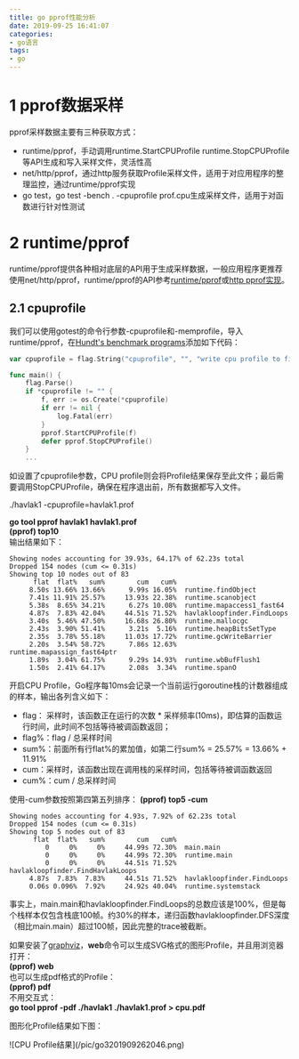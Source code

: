 ```yaml
---
title: go pprof性能分析
date: 2019-09-25 16:41:07
categories:
- go语言
tags:
- go
---
```


# 1 pprof数据采样
pprof采样数据主要有三种获取方式：  
* runtime/pprof，手动调用runtime.StartCPUProfile runtime.StopCPUProfile等API生成和写入采样文件，灵活性高
* net/http/pprof，通过http服务获取Profile采样文件，适用于对应用程序的整理监控，通过runtime/pprof实现
* go test，go test -bench . -cpuprofile prof.cpu生成采样文件，适用于对函数进行针对性测试

# 2 runtime/pprof
runtime/pprof提供各种相对底层的API用于生成采样数据，一般应用程序更推荐使用net/http/pprof，runtime/pprof的API参考[runtime/pprof](https://golang.org/pkg/runtime/pprof/)或[http pprof实现](https://github.com/golang/go/blob/release-branch.go1.9/src/net/http/pprof/pprof.go)。  

## 2.1 cpuprofile
我们可以使用gotest的命令行参数-cpuprofile和-memprofile，导入runtime/pprof，在[Hundt's benchmark programs](https://github.com/hundt98847/multi-language-bench)添加如下代码：  
```go
var cpuprofile = flag.String("cpuprofile", "", "write cpu profile to file")

func main() {
    flag.Parse()
    if *cpuprofile != "" {
        f, err := os.Create(*cpuprofile)
        if err != nil {
            log.Fatal(err)
        }   
        pprof.StartCPUProfile(f)
        defer pprof.StopCPUProfile()
    }
    ...
```
如设置了cpuprofile参数，CPU profile则会将Profile结果保存至此文件；最后需要调用StopCPUProfile，确保在程序退出前，所有数据都写入文件。  

./havlak1 -cpuprofile=havlak1.prof  

**go tool pprof havlak1 havlak1.prof**  
**(pprof) top10**  
输出结果如下：  
```
Showing nodes accounting for 39.93s, 64.17% of 62.23s total
Dropped 154 nodes (cum <= 0.31s)
Showing top 10 nodes out of 83
      flat  flat%   sum%        cum   cum%
     8.50s 13.66% 13.66%      9.99s 16.05%  runtime.findObject
     7.41s 11.91% 25.57%     13.93s 22.38%  runtime.scanobject
     5.38s  8.65% 34.21%      6.27s 10.08%  runtime.mapaccess1_fast64
     4.87s  7.83% 42.04%     44.51s 71.52%  havlakloopfinder.FindLoops
     3.40s  5.46% 47.50%     16.68s 26.80%  runtime.mallocgc
     2.43s  3.90% 51.41%      3.21s  5.16%  runtime.heapBitsSetType
     2.35s  3.78% 55.18%     11.03s 17.72%  runtime.gcWriteBarrier
     2.20s  3.54% 58.72%      7.86s 12.63%  runtime.mapassign_fast64ptr
     1.89s  3.04% 61.75%      9.29s 14.93%  runtime.wbBufFlush1
     1.50s  2.41% 64.17%      2.08s  3.34%  runtime.spanO
```

开启CPU Profile，Go程序每10ms会记录一个当前运行goroutine栈的计数器组成的样本，输出各列含义如下：  
* flag： 采样时，该函数正在运行的次数 * 采样频率(10ms)，即估算的函数运行时间，此时间不包括等待被调函数返回；
* flag%：flag / 总采样时间
* sum%：前面所有行flat%的累加值，如第二行sum% = 25.57% = 13.66% + 11.91%
* cum：采样时，该函数出现在调用栈的采样时间，包括等待被调函数返回
* cum%：cum / 总采样时间


使用-cum参数按照第四第五列排序：
**(pprof) top5 -cum**  
```
Showing nodes accounting for 4.93s, 7.92% of 62.23s total
Dropped 154 nodes (cum <= 0.31s)
Showing top 5 nodes out of 83
      flat  flat%   sum%        cum   cum%
         0     0%     0%     44.99s 72.30%  main.main
         0     0%     0%     44.99s 72.30%  runtime.main
         0     0%     0%     44.51s 71.52%  havlakloopfinder.FindHavlakLoops
     4.87s  7.83%  7.83%     44.51s 71.52%  havlakloopfinder.FindLoops
     0.06s 0.096%  7.92%     24.92s 40.04%  runtime.systemstack 
```
事实上，main.main和havlakloopfinder.FindLoops的总数应该是100%，但是每个栈样本仅包含栈底100帧。约30%的样本，递归函数havlakloopfinder.DFS深度（相比main.main）超过100帧，因此完整的trace被截断。  

如果安装了[graphviz](http://www.graphviz.org/)，**web**命令可以生成SVG格式的图形Profile，并且用浏览器打开：  
**(pprof) web**  
也可以生成pdf格式的Profile：  
**(pprof) pdf**  
不用交互式：  
**go tool pprof -pdf ./havlak1 ./havlak1.prof > cpu.pdf**  


图形化Profile结果如下图：  
  <div style="height: 80%; width: 80%">![CPU Profile结果](/pic/go3201909262046.png)</div>  

每个方框对应一个函数，方框大小和函数运行采样时间一致，X到Y的边表示X调用Y，边上的数字为调用时间。分析发现，mapaccess1_fast64占用CPU采样时间最多，我们可以用web或pdf命令Profile指定的函数：  
**(pprof) web runtime.mapaccess1_fast64**  
**(pprof) pdf runtime.mapaccess1_fast64**  
  <div style="height: 80%; width: 80%">![CPU Profile结果](/pic/go3201909262147.png)</div>

list FuncName可以显示函数名以及每行代码的采样分析： 

**(pprof) list havlakloopfinder.DFS**  
```
Total: 1.04mins
ROUTINE ======================== havlakloopfinder.DFS in /root/go/src/havlakloopfinder/havlakloopfinder.go
     710ms     11.37s (flat, cum) 18.27% of Total
         .          .    153:	return false
         .          .    154:}
         .          .    155:
         .          .    156:// DFS - Depth-First-Search and node numbering.
         .          .    157://
      20ms       20ms    158:func DFS(currentNode *cfg.BasicBlock, nodes []*UnionFindNode, number map[*cfg.BasicBlock]int, last []int, current int) int {
      10ms      560ms    159:	nodes[current].Init(currentNode, current)
      20ms      450ms    160:	number[currentNode] = current
         .          .    161:
         .          .    162:	lastid := current
      70ms      540ms    163:	for ll := currentNode.OutEdges().Front(); ll != nil; ll = ll.Next() {
     370ms         3s    164:		if target := ll.Value.(*cfg.BasicBlock); number[target] == unvisited {
     110ms      5.74s    165:			lastid = DFS(target, nodes, number, last, lastid+1)
         .          .    166:		}
         .          .    167:	}
      90ms      1.04s    168:	last[number[currentNode]] = lastid
      20ms       20ms    169:	return lastid
         .          .    170:}
         .          .    171:
         .          .    172:// FindLoops
         .          .    173://
         .          .    174:// Find loops and build loop forest using Havlak's algorithm, which
```
disasm显示函数的汇编代码：  
**(pprof) disasm havlakloopfinder.DFS** 

除递归DFS调用外，160/164/168行表明number map的访问消耗了大量时间，我们可以用slice []int优化。  

## 2.2 memprofile
优化之后可以看到，main.DFS不再出现在profile中，且其余部分的运行时间也降低了。现在程序在分配内存和GC上消耗了大量时间（runtime.mallocgc分配内存以及周期性地GC，占用了26.8%的时间），为了找出为什么GC运行如此之多，我们需要找出哪个函数在分配内存。这里给程序添加内存profile，如果带有-memprofile命令行参数，则程序在一次循环查找迭代后停止，写内存profile文件，然后退出：  
```go
var memprofile = flag.String("memprofile", "", "write cpu profile to file")
func main() {
	flag.Parse()
...
for i := 0; i < 50; i++ {
		fmt.Printf(".")
		havlakloopfinder.FindHavlakLoops(cfgraph, lsg.NewLSG())

		if *memprofile != "" {
			f, err := os.Create(*memprofile)
			if err != nil {
				log.Fatal(err)
			}
			pprof.WriteHeapProfile(f)
			f.Close()
			return
		}
	}
```
执行命令：  

./havlak2 -memprofile=havlak2.mprof  
go tool pprof havlak2 havlak2.mprof  
```
File: havlak2
Type: inuse_space
Time: Sep 26, 2019 at 11:31pm (CST)
Entering interactive mode (type "help" for commands, "o" for options)
(pprof) top5
Showing nodes accounting for 221.97MB, 94.44% of 235.03MB total
Showing top 5 nodes out of 21
      flat  flat%   sum%        cum   cum%
   85.46MB 36.36% 36.36%   167.97MB 71.46%  havlakloopfinder.FindLoops
   60.50MB 25.74% 62.10%    60.50MB 25.74%  container/list.(*List).insertValue
      35MB 14.89% 77.00%       35MB 14.89%  container/list.New
   28.50MB 12.13% 89.12%    28.50MB 12.13%  basicblock.NewBasicBlock
   12.50MB  5.32% 94.44%    12.50MB  5.32%  lsg.(*LSG).NewLoop  
```
为减少开销，内存Profiler仅记录分配的每半兆字节大约一个块的信息（采样率1-in-524288）。FindLoops分配了大约85.46MB内存， 

**(pprof) list FindLoops** 
```

         .          .    230:
         .          .    231:		if nodeW.NumPred() > 0 {
         .          .    232:			for ll := nodeW.InEdges().Front(); ll != nil; ll = ll.Next() {
         .          .    233:				nodeV := ll.Value.(*cfg.BasicBlock)
         .          .    234:				v := number[nodeV]
         .          .    235:				if v == unvisited {
         .          .    236:					continue // dead node
         .          .    237:				}
         .          .    238:
         .          .    239:				if isAncestor(w, v, last) {
  512.01kB        2MB    240:					backPreds[w].PushBack(v)
         .          .    241:				} else {
   22.50MB    22.50MB    242:					nonBackPreds[w][v] = true
         .          .    243:				}
         .          .    244:			}
         .          .    245:		}
         .          .    246:	}
```

可以看到，瓶颈仍然是map的使用，FindLoops分配了22.5MB的map。 如果go tool pprof带上参数--inuse_objects，则Profile将会记录内存分配计数： 

**go tool pprof --inuse_objects havlak2 havlak2.mprof**  
```
         .          .    230:
         .          .    231:		if nodeW.NumPred() > 0 {
         .          .    232:			for ll := nodeW.InEdges().Front(); ll != nil; ll = ll.Next() {
         .          .    233:				nodeV := ll.Value.(*cfg.BasicBlock)
         .          .    234:				v := number[nodeV]
         .          .    235:				if v == unvisited {
         .          .    236:					continue // dead node
         .          .    237:				}
         .          .    238:
         .          .    239:				if isAncestor(w, v, last) {
     32768      65537    240:					backPreds[w].PushBack(v)
         .          .    241:				} else {
    245782     245782    242:					nonBackPreds[w][v] = true
         .          .    243:				}
         .          .    244:			}
         .          .    245:		}
         .          .    246:	}
```
这里只需要简单的set，但是却用了map存储，可以用slice优化。  

再次查看**CPU profile**可以看到GC占用了大量时间，
./havlak3 -cpuprofile=havlak3.prof
go tool pprof ./havlak3 ./havlak3.prof 
```
File: havlak3
Type: cpu
Time: Sep 28, 2019 at 10:30am (CST)
Duration: 1.02mins, Total samples = 1.01mins (98.87%)
Entering interactive mode (type "help" for commands, "o" for options)
(pprof) top5
Showing nodes accounting for 28.66s, 47.29% of 60.61s total
Dropped 163 nodes (cum <= 0.30s)
Showing top 5 nodes out of 82
      flat  flat%   sum%        cum   cum%
     8.53s 14.07% 14.07%      9.69s 15.99%  runtime.findObject
     6.87s 11.33% 25.41%     13.79s 22.75%  runtime.scanobject
     5.20s  8.58% 33.99%      5.90s  9.73%  runtime.mapaccess1_fast64
     4.63s  7.64% 41.63%     43.20s 71.28%  havlakloopfinder.FindLoops
     3.43s  5.66% 47.29%     16.05s 26.48%  runtime.mallocgc
```
另一个查看GC为什么如此耗时的方法是，在mallocgc中找到导致GC的最耗时的内存分配：  
**(pprof) web mallocgc**  
**(pprof) pdf mallocgc**  
  <div style="height: 80%; width: 80%">![CPU Profile之mallocgc 1](/pic/go3201909281314.png)</div>  

由于存在很多运行时间很少的结点，生成的图形结果比较复杂，很难发现线索，可以用--nodefraction参数过滤，比如仅显示运行时间不小于10%的结点：  

**go tool pprof --nodefraction=0.1 ./havlak3 ./havlak3.prof**  
**(pprof) pdf mallocgc**  
  <div style="height: 80%; width: 80%">![CPU Profile之mallocgc 2](/pic/go3201909281408.png)</div> 
沿着粗线箭头可以看到，FindLoops是导致GC的主要原因，list FindLoops可以发现每次FindLoops调用会分配大量结构体，可以用一个全局结构体优化（工程不推荐，也非线程安全）。  

## 2.3 blockprofile

Block profile显示导致阻塞同步原语(mutex channel)的函数调用，开启此功能需要在main或者init函数中用runtime.SetBlockProfileRate设置profile速率。  
```
var mutex sync.Mutex

func worker(wg * sync.WaitGroup) {
	defer wg.Done()
	mutex.Lock()
    time.Sleep(1 * time.Millisecond)
	mutex.Unlock()
}

func main()  {
    // rate = 1 时, 统计所有的 block event, 
    // rate <=0 时，则关闭block profiling
    // rate > 1 时，为 ns 数，阻塞时间t>rate的event 一定会被统计，小于rate则有t/rate 的几率被统计
    // 参考 https://github.com/golang/go/blob/release-branch.go1.9/src/runtime/mprof.go#L397

	runtime.SetBlockProfileRate(1 * 1000 * 1000)
	var wg sync.WaitGroup

	wg.Add(1)
	mutex.Lock()

	go worker(&wg)
	time.Sleep(2 * time.Millisecond)

	mutex.Unlock()
	wg.Wait()

	p := pprof.Lookup("block")
	if p == nil {
		fmt.Errorf("block prof not found")
		return
	}
	f, err := os.Create("block.prof")
	if err != nil {
		fmt.Errorf("%v", err.Error())
		return
	}
	defer f.Close()
	err = p.WriteTo(f, 0)
	if err != nil {
		fmt.Errorf("%v", err.Error())
		return
	}
}

go build -o bk b.go
./bk
go tool pprof bk block.prof
(pprof) top
Showing nodes accounting for 3.16ms, 100% of 3.16ms total
      flat  flat%   sum%        cum   cum%
    2.04ms 64.43% 64.43%     2.04ms 64.43%  sync.(*Mutex).Lock
    1.12ms 35.57%   100%     1.12ms 35.57%  sync.(*WaitGroup).Wait
         0     0%   100%     1.12ms 35.57%  main.main
         0     0%   100%     2.04ms 64.43%  main.worker
         0     0%   100%     1.12ms 35.57%  runtime.main
```
可以看到sync.(*Mutex).Lock阻塞了2.04ms，sync.(*WaitGroup).Wait阻塞了1.12ms，即main函数阻塞了2.04ms，worker函数阻塞了1.12ms，通过web/pdf命令查看：
**(pprof)** pdf  
  <div style="height: 80%; width: 80%">![Block Profile](/pic/go3201909291236.png)</div> 

## 3.4 mutexprofile
```
var mutex sync.Mutex

func worker(wg * sync.WaitGroup) {
	defer wg.Done()
	mutex.Lock()
    time.Sleep(1 * time.Millisecond)
	mutex.Unlock()
}

func main()  {
	// 当 rate = 0 时，关闭 mutex prof (默认值)
	// 当 rate = 1 时，表示记录所有的 mutex event
	// 当 rate > 1 时，记录 1/rate 的 mutex event(随机)
	runtime.SetMutexProfileFraction(1)
	var wg sync.WaitGroup

	wg.Add(1)
	mutex.Lock()

	go worker(&wg)
	time.Sleep(2 * time.Millisecond)

	mutex.Unlock()
	wg.Wait()

	p := pprof.Lookup("mutex")
	if p == nil {
		fmt.Errorf("block prof not found")
		return
	}
	f, err := os.Create("mutex.prof")
	if err != nil {
		fmt.Errorf("%v", err.Error())
		return
	}
	defer f.Close()
	err = p.WriteTo(f, 0)
	if err != nil {
		fmt.Errorf("%v", err.Error())
		return
	}
}

go build -o mx m.go
./mx
go tool pprof ./mx mutex.prof
File: mx
Type: delay
Time: Sep 29, 2019 at 12:41pm (CST)
Entering interactive mode (type "help" for commands, "o" for options)
(pprof) top
Showing nodes accounting for 2.07ms, 100% of 2.07ms total
      flat  flat%   sum%        cum   cum%
    2.07ms   100%   100%     2.07ms   100%  sync.(*Mutex).Unlock
         0     0%   100%     2.07ms   100%  main.main
         0     0%   100%     2.07ms   100%  runtime.main
(pprof) pdf
```
结果如下：  
  <div style="height: 80%; width: 80%">![Block Profile](/pic/go3201909291244.png)</div>

# 3 net/http/pprof
在应用程序中导入import _ "net/http/pprof"，并启动http server即可：  
```
package data

var datas []string

func Add(str string) string {
	data := []byte(str)
	sData := string(data)
	datas = append(datas, sData)

	return sData
}

//////////////////////////////////////////////////////////////

package main

import (
	"data"
	"log"
	"net/http"
	_"net/http/pprof"
	"time"
)

func main() {
	go func() {
		for {
			log.Println(data.Add("https://github.com/EDDYCJY"))
			time.Sleep(time.Duration(1) * time.Second)
		}
	}()

	http.ListenAndServe("0.0.0.0:6060", nil)
}

```

之后可以通过http://localhost:6060/debug/pprof/CMD获取对应的采样数据，支持的CMD有:  
* goroutine：获取程序当前所有goroutine的堆栈信息
* heap：包含每个goroutine分配大小，分配堆栈等，每分配runtime.MemProfileRate（默认512K）个字节进行一次数据采样
* threadcreate：获取导致创建OS线程的goroutine堆栈
* block：获取导致阻塞的goroutine堆栈（如channel，mutex等），使用前需要先调用runtime.SetBlockProfileRate
* mutex：获取导致mutex争用的goroutine堆栈，使用前需要先调用runtime.SetMutexProfileFraction

以上五个CMD都通过[runtime/pprof Profile](https://github.com/golang/go/blob/release-branch.go1.9/src/runtime/pprof/pprof.go#L135)结构体统一管理，以Lookup提供统一查询接口，有相似的返回值(goroutine堆栈)，它们都支持一个debug URL参数，默认为0，此时返回的采样数据是不可人为解读的函数地址列表，需要结合pprof工具才能还原函数名字；debug=1时，会将函数地址转换为函数名，即脱离pprof在浏览器中直接查看，对goroutine的CMD来说，还支持debug=2参数，此时将以unrecovered panic的格式打印堆栈，可读性更高。  

以上几种Profile可在http://localhost:6060/debug/pprof/中看到，除此之外go pprof的CMD还包括：  
* cmdline：获取程序的命令行启动参数
* profile：获取指定时间内（从请求开始）的cpuprofile，倒计时结束后自动返回。 参数：seconds，默认值30秒，CPU profile每秒钟采样100次，收集当前运行的goroutine堆栈信息
* symbol：用于将地址列表转换为函数名列表，地址通过'+'分隔，如URL/debug/pprof?0x18d067f+0x17933e7
* trace：对应用程序进行执行追踪，参数：seconds，默认值1s

这几个CMD因为各种原因没有整合到Profile结构中，但就使用上而言没有区别。  如访问http://localhost:6060/debug/pprof/或者http://132.232.51.227:6060/debug/pprof/
  <div style="height: 80%; width: 80%">![http prof](/pic/go3201909291425.png)</div>
<font color=Red>
**使用net/http/pprof，go tool pprof可直接跟URL：**  
**go tool pprof http://localhost:6060/debug/pprof/profile**  
**go tool pprof --seconds 25 http://localhost:6060/debug/pprof/profile**  
```
Fetching profile over HTTP from http://localhost:6060/debug/pprof/profile
Saved profile in /root/pprof/pprof.pp.samples.cpu.004.pb.gz
File: pp
Type: cpu
Time: Sep 29, 2019 at 11:42pm (CST)
Duration: 30s, Total samples = 0 
No samples were found with the default sample value type.
Try "sample_index" command to analyze different sample values.
Entering interactive mode (type "help" for commands, "o" for options)
```
会生成pprof.pp.samples.cpu.004.pb.gz文件。  
</font>

# 4 go test
通过runtime/pprof对应用整体分析找出问题点后，再用go test进行基准测试，进一步确定热点，加以优化并对比测试。下面是一个对package data测试的例子：  
d.go源码文件如下：  
```
package data

var datas []string

func Add(str string) string {
	data := []byte(str)
	sData := string(data)
	datas = append(datas, sData)

	return sData
}
```
d_test.go源码文件如下:  
```
package data

import (
	"strconv"
	"testing"
)

func TestAdd(t *testing.T) {
	t.Log(Add("hello"))
}

func BenchmarkAdd(b *testing.B) {
	for i := 0; i < b.N; i++ {
		s := strconv.Itoa(i)
		Add("world " + s)
	}
}
```
## 4.1 单元测试
执行单元测试：  
go test d_test.go d.go -v  

指定测试函数：  
go test d_test.go d.go -run='TestAdd' -v  
```
=== RUN   TestAdd
--- PASS: TestAdd (0.00s)
    d_test.go:9: hello
goos: linux
goarch: amd64
BenchmarkAdd 	 2586132	       499 ns/op
PASS
ok  	command-line-arguments	1.851s

```
## 4.2 基准测试
执行基准测试：   
go test -v -bench=. d_test.go d.go  
-bench=.表示运行d_test.go文件里的所有基准测试，和单元测试的-run类似，BenchmarkAdd运行了2586132次，也就是testing.B结构中提供给程序的N，499ns/op表示每一个操作的耗费时间。windows下使用go test命令时，-bench=.应该写为-bench="."。  

## 4.3 基准测试原理
基准测试框架对一个测试用例的默认测试时间是1秒，开始测试时，若Benmark开头的基准测试用例函数返回不到1秒，那么testing.B中的N值将按1，2，5，10，20，50......递增，同时以递增后的值重新调用基准测试用例函数。  

**自定义基准测试时间：**  
通过-benchtime参数可以自定义测试时间：  
go test -v -bench=. -benchtime=5s d_test.go d.go  
```
=== RUN   TestAdd
--- PASS: TestAdd (0.00s)
    d_test.go:9: hello
goos: linux
goarch: amd64
BenchmarkAdd 	 5696103	       472 ns/op
PASS
ok  	command-line-arguments	3.214s
```

## 4.4 内存测试
基准测试可以对一段代码可能存在的内存分配进行统计，在命令行参数中添加-benchmem参数以显示内存分配情况：  
go test -v -bench=Add -benchmem d_test.go d.go  
```
=== RUN   TestAdd
--- PASS: TestAdd (0.00s)
    d_test.go:9: hello
goos: linux
goarch: amd64
BenchmarkAdd 	 2697740	       536 ns/op	     116 B/op	       1 allocs/op
PASS
ok  	command-line-arguments	2.087s
```
-bench=Add，指定测试BenchmarkAdd函数；  
116B/op表示每会一次调用需要分配116个字节，1 allocs/op表示每一次调用有两次分配，可以根据这些信息迅速找到问题分配点，从而进行优化和调整。  

## 4.5 控制计时器
有些测试需要一定的启动和初始化时间，如果从BenchmarkXXX()函数开始计时会很大程度上影响测试结果的精准性。testing.B提供了一系列的方法可以方便地控制计时器，从而让计时器只在需要的区间进行测试：
```
func BenchmarkAdd(b *testing.B){
	//重置计时器
    b.ResetTimer()
    //停止计时器
    b.StopTimer()
    //开始计时器
    b.StartTimer()
}
```
从Benchmark函数开始，timer就开始计数，StopTimer()可以停止这个计数过程，做一些耗时的操作，通过StartTimer()重新开始计时，ResetTimer()可以重置计数器的数据。计数器内部不仅包含耗时数据，还包括内存分配的数据。  

## 4.6 go test采样
**方法1：**  
首先生成pprof需要用到的二进制文件：  
go test -c d_test.go d.go -o MyTest  

执行基准测试，并忽略任何单元测试，test flag前面需要加上'test.'前缀：  
./MyTest -test.bench BenchmarkAdd -test.run XXX -test.cpuprofile cpu.prof

**方法2：**  
go test -bench BenchmarkAdd -run XXX -cpuprofile=cpu.prof .  

go test可以直接加-cpuprofile/-mutexprofilefraction等参数实现pprof数据的采样和生成，如：  
go test -bench BenchmarkAdd -run XXX -mutexprofilefraction=1 -mutexprofile=mutex.prof  
具体参见go help test。  

# 5 火焰图
windows安装[graphviz](http://www.graphviz.org/)，将其bin目录添加至系统环境变量PATH；  
内网服务监听标准Web端口(80/8080/8081/443)；  

**方法1：** 在windows MinGW或CMD窗口执行命令：go tool pprof -http=:8080 http://localhost:8081/debug/pprof/profile，**备注**：go tool pprof -http=:8080 http://100.94.6.138:8081/debug/pprof/profile用外网IP(132.232.51.227)由于开发网和IDC网络策略一直无法连接成功  

默认取样时间为30s，可以通过-seconds指定采样时间：  
go tool pprof -http=:8080 -seconds=300 http://100.94.6.138:8081/debug/pprof/profile  
go tool pprof -http=:8080 http://100.94.6.138:8081/debug/pprof/profile?seconds=300
对于trace分析可以直接执行：
go tool trace trace.out

**方法2：** 在linux服务器执行：go tool pprof http://localhost:8081/debug/pprof/profile，或者指定采样时间：go tool pprof -seconds=300 http://localhost:8081/debug/pprof/profile  
```
Saved profile in /root/pprof/pprof.pp.samples.cpu.011.pb.gz
File: pp
Type: cpu
Time: Sep 30, 2019 at 12:49am (CST)
Duration: 30s, Total samples = 0 
No samples were found with the default sample value type.
Try "sample_index" command to analyze different sample values.
Entering interactive mode (type "help" for commands, "o" for options)
```
将/root/pprof/pprof.pp.samples.cpu.011.pb.gz保存至windows，在windows CMD或者MinGW窗口执行：go tool pprof -http=:8090 pprof.pp.samples.cpu.011.pb.gz自动打开浏览器。  
如果有prof文件，则执行：go tool pprof -http=:8090 cpu.prof  

**方法3：** 用wget先下载profile文件：wget http://100.94.6.138:8081/debug/pprof/profile -O cpu.prof，或者指定采样时间：wget http://100.94.6.138:8081/debug/pprof/profile?seconds=60 -O cpu.prof，再使用go tool pprof分析，windows CMD或MinGW窗口执行：go tool pprof -http=:8090 cpu.prof  
  <div style="height: 80%; width: 80%">![PProf之flamegraph](/pic/go3201909301219.png)</div>